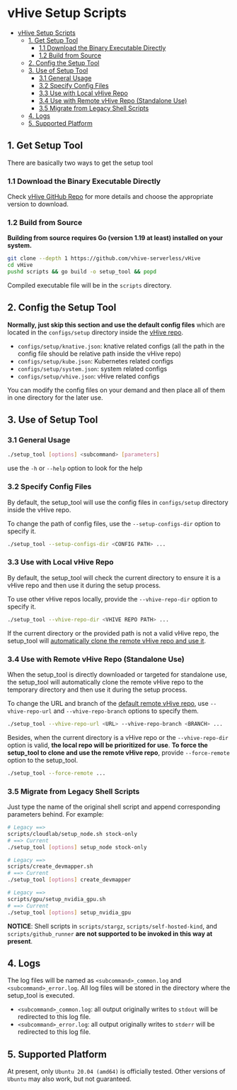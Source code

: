 # vHive Setup Scripts
- [vHive Setup Scripts](#vhive-setup-scripts)
  - [1. Get Setup Tool](#1-get-setup-tool)
    - [1.1 Download the Binary Executable Directly](#11-download-the-binary-executable-directly)
    - [1.2 Build from Source](#12-build-from-source)
  - [2. Config the Setup Tool](#2-config-the-setup-tool)
  - [3. Use of Setup Tool](#3-use-of-setup-tool)
    - [3.1 General Usage](#31-general-usage)
    - [3.2 Specify Config Files](#32-specify-config-files)
    - [3.3 Use with Local vHive Repo](#33-use-with-local-vhive-repo)
    - [3.4 Use with Remote vHive Repo (Standalone Use)](#34-use-with-remote-vhive-repo-standalone-use)
    - [3.5 Migrate from Legacy Shell Scripts](#35-migrate-from-legacy-shell-scripts)
  - [4. Logs](#4-logs)
  - [5. Supported Platform](#5-supported-platform)
## 1. Get Setup Tool
There are basically two ways to get the setup tool

### 1.1 Download the Binary Executable Directly
Check [vHive GitHub Repo](https://github.com/vhive-serverless/vHive/releases) for more details and choose the appropriate version to download.

### 1.2 Build from Source
**Building from source requires Go (version 1.19 at least) installed on your system.**
```bash
git clone --depth 1 https://github.com/vhive-serverless/vHive
cd vHive
pushd scripts && go build -o setup_tool && popd
```
Compiled executable file will be in the `scripts` directory.

## 2. Config the Setup Tool
**Normally, just skip this section and use the default config files** which are located in the `configs/setup` directory inside the [vHive repo](https://github.com/vhive-serverless/vHive).

- `configs/setup/knative.json`: knative related configs (all the path in the config file should be relative path inside the vHive repo)
- `configs/setup/kube.json`: Kubernetes related configs
- `configs/setup/system.json`: system related configs
- `configs/setup/vhive.json`: vHive related configs

You can modify the config files on your demand and then place all of them in one directory for the later use.

## 3. Use of Setup Tool
### 3.1 General Usage
```bash
./setup_tool [options] <subcommand> [parameters]
```
use the `-h` or `--help` option to look for the help
### 3.2 Specify Config Files
By default, the setup_tool will use the config files in `configs/setup` directory inside the vHive repo. 

To change the path of config files, use the `--setup-configs-dir` option to specify it.
```bash
./setup_tool --setup-configs-dir <CONFIG PATH> ...
```

### 3.3 Use with Local vHive Repo
By default, the setup_tool will check the current directory to ensure it is a vHive repo and then use it during the setup process.

To use other vHive repos locally, provide the `--vhive-repo-dir` option to specify it.
```bash
./setup_tool --vhive-repo-dir <VHIVE REPO PATH> ...
```

If the current directory or the provided path is not a valid vHive repo, the setup_tool will [automatically clone the remote vHive repo and use it](#34-use-with-remote-vhive-repo-standalone-use).

### 3.4 Use with Remote vHive Repo (Standalone Use)
When the setup_tool is directly downloaded or targeted for  standalone use, the setup_tool will automatically clone the remote vHive repo to the temporary directory and then use it during the setup process.

To change the URL and branch of the [default remote vHive repo](https://github.com/vhive-serverless/vHive), use `--vhive-repo-url` and `--vhive-repo-branch` options to specify them.
```bash
./setup_tool --vhive-repo-url <URL> --vhive-repo-branch <BRANCH> ...
``` 

Besides, when the current directory is a vHive repo or the `--vhive-repo-dir` option is valid, **the local repo will be prioritized for use**. **To force the setup_tool to clone and use the remote vHive repo**, provide `--force-remote` option to the setup_tool.
```bash
./setup_tool --force-remote ...
```


### 3.5 Migrate from Legacy Shell Scripts
Just type the name of the original shell script and append corresponding parameters behind. For example:
```bash
# Legacy ==>
scripts/cloudlab/setup_node.sh stock-only
# ==> Current
./setup_tool [options] setup_node stock-only

# Legacy ==>
scripts/create_devmapper.sh
# ==> Current
./setup_tool [options] create_devmapper

# Legacy ==>
scripts/gpu/setup_nvidia_gpu.sh
# ==> Current
./setup_tool [options] setup_nvidia_gpu
```

**NOTICE**: Shell scripts in `scripts/stargz`, `scripts/self-hosted-kind`, and `scripts/github_runner` **are not supported to be invoked in this way at present**.


## 4. Logs
The log files will be named as `<subcommand>_common.log` and `<subcommand>_error.log`. All log files will be stored in the directory where the setup_tool is executed.

- `<subcommand>_common.log`: all output originally writes to `stdout` will be redirected to this log file.
- `<subcommand>_error.log`: all output originally writes to `stderr` will be redirected to this log file.

## 5. Supported Platform
At present, only `Ubuntu 20.04 (amd64)` is officially tested. Other versions of `Ubuntu` may also work, but not guaranteed. 